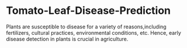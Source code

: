 # Tomato-Leaf-Disease-Prediction
Plants are susceptible to disease for a variety of reasons,including fertilizers, cultural practices, environmental conditions, etc. Hence, early disease detection in plants is crucial in agriculture.
